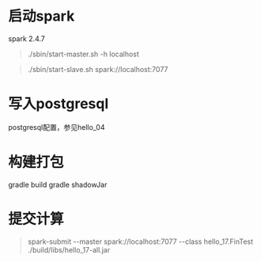 启动spark
=========
spark 2.4.7

> ./sbin/start-master.sh -h localhost

> ./sbin/start-slave.sh spark://localhost:7077

写入postgresql
=============

postgresql配置，参见hello_04

构建打包
=======

gradle build
gradle shadowJar

提交计算
=======

> spark-submit --master spark://localhost:7077 --class hello_17.FinTest ./build/libs/hello_17-all.jar
